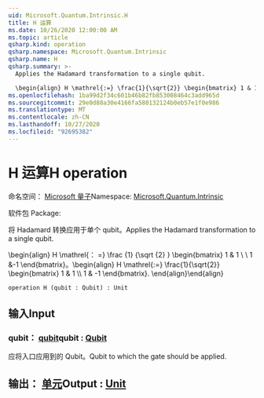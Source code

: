 ```yaml
---
uid: Microsoft.Quantum.Intrinsic.H
title: H 运算
ms.date: 10/26/2020 12:00:00 AM
ms.topic: article
qsharp.kind: operation
qsharp.namespace: Microsoft.Quantum.Intrinsic
qsharp.name: H
qsharp.summary: >-
  Applies the Hadamard transformation to a single qubit.

  \begin{align} H \mathrel{:=} \frac{1}{\sqrt{2}} \begin{bmatrix} 1 & 1 \\\\ 1 & -1 \end{bmatrix}. \end{align}
ms.openlocfilehash: 1ba99d2f34c601b46b82fb853008464c3add965d
ms.sourcegitcommit: 29e0d88a30e4166fa580132124b0eb57e1f0e986
ms.translationtype: MT
ms.contentlocale: zh-CN
ms.lasthandoff: 10/27/2020
ms.locfileid: "92695382"
---
```

# <a name="h-operation"></a><span data-ttu-id="f1492-102">H 运算</span><span class="sxs-lookup"><span data-stu-id="f1492-102">H operation</span></span>

<span data-ttu-id="f1492-103">命名空间： [Microsoft 量子](xref:Microsoft.Quantum.Intrinsic)</span><span class="sxs-lookup"><span data-stu-id="f1492-103">Namespace: [Microsoft.Quantum.Intrinsic](xref:Microsoft.Quantum.Intrinsic)</span></span>

<span data-ttu-id="f1492-104">软件包 [](https://nuget.org/packages/)</span><span class="sxs-lookup"><span data-stu-id="f1492-104">Package: [](https://nuget.org/packages/)</span></span>


<span data-ttu-id="f1492-105">将 Hadamard 转换应用于单个 qubit。</span><span class="sxs-lookup"><span data-stu-id="f1492-105">Applies the Hadamard transformation to a single qubit.</span></span>

<span data-ttu-id="f1492-106">\begin{align} H \mathrel{： =} \frac {1} {\sqrt {2} } \begin{bmatrix} 1 & 1 \\ \\ 1 &-1 \end{bmatrix}。</span><span class="sxs-lookup"><span data-stu-id="f1492-106">\begin{align} H \mathrel{:=} \frac{1}{\sqrt{2}} \begin{bmatrix} 1 & 1 \\\\ 1 & -1 \end{bmatrix}.</span></span>
<span data-ttu-id="f1492-107">\end{align}</span><span class="sxs-lookup"><span data-stu-id="f1492-107">\end{align}</span></span>

```qsharp
operation H (qubit : Qubit) : Unit
```


## <a name="input"></a><span data-ttu-id="f1492-108">输入</span><span class="sxs-lookup"><span data-stu-id="f1492-108">Input</span></span>

### <a name="qubit--qubit"></a><span data-ttu-id="f1492-109">qubit： [qubit](xref:microsoft.quantum.lang-ref.qubit)</span><span class="sxs-lookup"><span data-stu-id="f1492-109">qubit : [Qubit](xref:microsoft.quantum.lang-ref.qubit)</span></span>

<span data-ttu-id="f1492-110">应将入口应用到的 Qubit。</span><span class="sxs-lookup"><span data-stu-id="f1492-110">Qubit to which the gate should be applied.</span></span>



## <a name="output--unit"></a><span data-ttu-id="f1492-111">输出： [单元](xref:microsoft.quantum.lang-ref.unit)</span><span class="sxs-lookup"><span data-stu-id="f1492-111">Output : [Unit](xref:microsoft.quantum.lang-ref.unit)</span></span>

